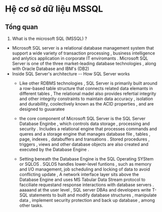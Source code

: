 # Hệ cơ sở dữ liệu MSSQL 
## Tổng quan 

1. What is the microsoft SQL (MSSQL) ?

- Microsoft SQL server is a relational database management system that support a wide variety of transaction processing , business intelligence and anlytics application in corporate IT enviromants . Microsoft SQL Server is one of the three market-leading database technologies , along with Oracle Database and IBM's (DB2)
- Inside SQL Server's architecture -- How SQL Server works
  - Like other RDBMS technologies , SQL Server is primarily built around a row-based table structure that connects related data elemants in different tables , The relational madel also provides refertial integrity and other integrity constraints to maintain data accuracy , isolation and durabillity, coolectively known as the ACID properties , and are designed to guuaratee

  - the core component of Microsoft SQL Server is the SQL Server Database Enginbe , which controls data storage , processing and security . Includes a relational engine that processes commands and queres and a storage engine that manages database file , tables , page, indexes , databuffers and transations . Stored procedures , triggers , views and other database objects are also created and executed by the Database Engine .

  - Setting beneath the Database Engine is the SQL Operating SYStem or SQLOS . SQLOS handles lower-level funtions , such as memory and I/O management, job scheduling and locking of data to avoid conflicting update , A network interface layer sits above the Database Engine and uses MS Tabular Data Stream protocol to facciliate requestand response interactions with database servers . aaaaand at the user level , SQL server DBAs and developers write T- SQL statements to built and modify database structures , manipulate data , implement security protection and back up database , among other tasks. 
  